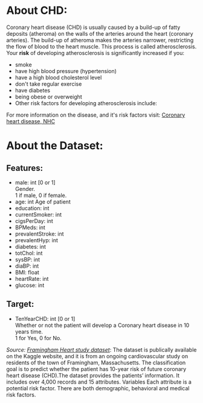 # About CHD: 
Coronary heart disease (CHD) is usually caused by a build-up of fatty deposits (atheroma) on the walls of the arteries around the heart (coronary arteries).
The build-up of atheroma makes the arteries narrower, restricting the flow of blood to the heart muscle. This process is called atherosclerosis. 
Your **risk** of developing atherosclerosis is significantly increased if you:
- smoke 
- have high blood pressure (hypertension) 
- have a high blood cholesterol level
- don't take regular exercise
- have diabetes
- being obese or overweight 
- Other risk factors for developing atherosclerosis include: 

For more information on the disease, and it's risk factors visit: [Coronary heart disease, NHC](https://www.nhs.uk/conditions/coronary-heart-disease/causes/)


# About the Dataset:
## Features: 
- male: int [0 or 1] </br>
  Gender. </br>
  1 if male, 0 if female.
- age: int
  Age of patient
- education: int
- currentSmoker: int
- cigsPerDay: int
- BPMeds: int
- prevalentStroke: int
- prevalentHyp: int
- diabetes: int
- totChol: int
- sysBP: int
- diaBP: int
- BMI: float 
- heartRate: int
- glucose: int

## Target:
- TenYearCHD: int [0 or 1] </br>
  Whether or not the patient will develop a Coronary heart disease in 10 years time. </br>
  1 for Yes, 0 for No.






*Source: [Framingham Heart study dataset](https://www.kaggle.com/amanajmera1/framingham-heart-study-dataset)*: 
The dataset is publically available on the Kaggle website, and it is from an ongoing cardiovascular study on residents of the town of Framingham, Massachusetts. The classification goal is to predict whether the patient has 10-year risk of future coronary heart disease (CHD).The dataset provides the patients’ information. It includes over 4,000 records and 15 attributes. Variables Each attribute is a potential risk factor. There are both demographic, behavioral and medical risk factors.
